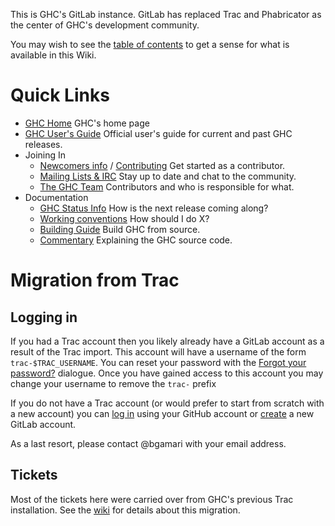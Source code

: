 This is GHC's GitLab instance. GitLab has replaced Trac and Phabricator as the center of GHC's development community.

You may wish to see the [table of contents](./index) to get a sense for what is available in this Wiki.

# Quick Links

* [GHC Home](https://www.haskell.org/ghc/) GHC's home page
* [GHC User's Guide](/ghc-users-guide#ghc-users-documentation) Official user's guide for current and past GHC releases.
* Joining In
  * [Newcomers info](/contributing#newcomers-to-ghc) / [Contributing](/contributing) Get started as a contributor.
  * [Mailing Lists & IRC](/mailing-lists-and-irc) Stay up to date and chat to the community.
  * [The GHC Team](/team-ghc) Contributors and who is responsible for what.
* Documentation
  * [GHC Status Info](/status#ghc-status) How is the next release coming along?
  * [Working conventions](/contributing#contributing-to-ghc) How should I do X?
  * [Building Guide](/building/#building-and-porting-ghc) Build GHC from source.
  * [Commentary](/commentary/#the-ghc-commentary) Explaining the GHC source code.


# Migration from Trac

## Logging in

If you had a Trac account then you likely already have a GitLab account as a result of the Trac import. This account will have a username of the form `trac-$TRAC_USERNAME`. You can reset your password with the [Forgot your password?](https://gitlab.haskell.org/users/password/new) dialogue. Once you have gained access to this account you may change your username to remove the `trac-` prefix

If you do not have a Trac account (or would prefer to start from scratch with a new account) you can [log in](https://gitlab.haskell.org/users/auth/github) using your GitHub account or [create](https://gitlab.haskell.org/users/sign_in) a new GitLab account.

As a last resort, please contact @bgamari with your email address. 

## Tickets

Most of the tickets here were carried over from GHC's previous Trac installation. See the [wiki](git-lab-migration) for details about this migration.